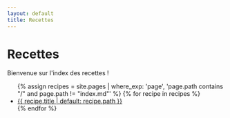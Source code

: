 ```yaml
---
layout: default
title: Recettes
---
```


# Recettes

Bienvenue sur l'index des recettes !

<ul>
  {% assign recipes = site.pages | where_exp: 'page', 'page.path contains "/" and page.path != "index.md"' %}
  {% for recipe in recipes %}
    <li>
      <a href="{{ recipe.url }}">{{ recipe.title | default: recipe.path }}</a>
    </li>
  {% endfor %}
</ul>
